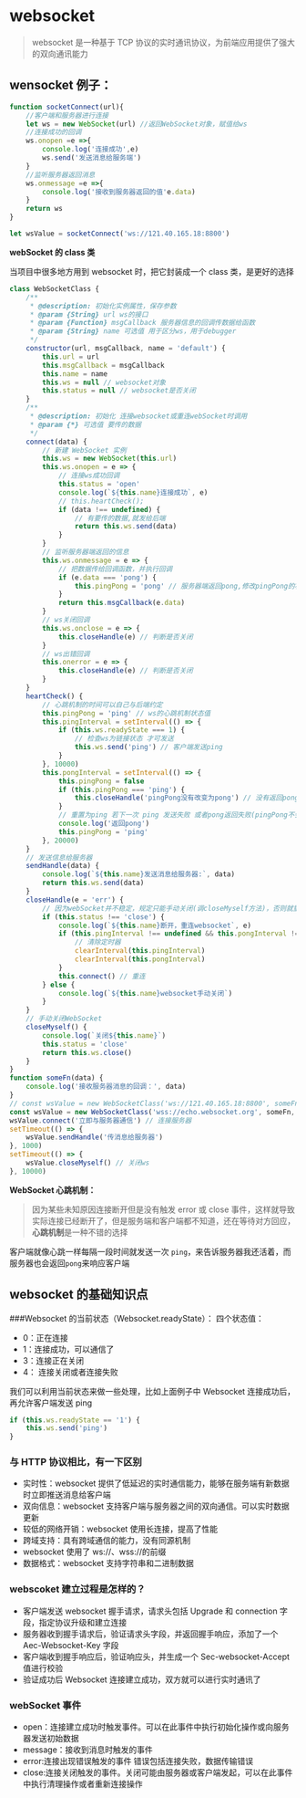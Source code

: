<!--
 * @Author: liwenxiang
 * @Date: 2024-03-04 17:18:46
 * @LastEditors: liwenxiang
 * @LastEditTime: 2024-03-04 18:19:28
-->

# websocket

> websocket 是一种基于 TCP 协议的实时通讯协议，为前端应用提供了强大的双向通讯能力

## wensocket 例子：

```js
function socketConnect(url){
    //客户端和服务器进行连接
    let ws = new WebSocket(url) //返回WebSocket对象，赋值给ws
    //连接成功的回调
    ws.onopen =e =>{
        console.log('连接成功',e)
        ws.send('发送消息给服务端')
    }
    //监听服务器返回消息
    ws.onmessage =e =>{
        console.log('接收到服务器返回的值'e.data)
    }
    return ws
}

let wsValue = socketConnect('ws://121.40.165.18:8800')
```

**webSocket 的 class 类**

当项目中很多地方用到 websocket 时，把它封装成一个 class 类，是更好的选择

```js
class WebSocketClass {
	/**
	 * @description: 初始化实例属性，保存参数
	 * @param {String} url ws的接口
	 * @param {Function} msgCallback 服务器信息的回调传数据给函数
	 * @param {String} name 可选值 用于区分ws，用于debugger
	 */
	constructor(url, msgCallback, name = 'default') {
		this.url = url
		this.msgCallback = msgCallback
		this.name = name
		this.ws = null // websocket对象
		this.status = null // websocket是否关闭
	}
	/**
	 * @description: 初始化 连接websocket或重连webSocket时调用
	 * @param {*} 可选值 要传的数据
	 */
	connect(data) {
		// 新建 WebSocket 实例
		this.ws = new WebSocket(this.url)
		this.ws.onopen = e => {
			// 连接ws成功回调
			this.status = 'open'
			console.log(`${this.name}连接成功`, e)
			// this.heartCheck();
			if (data !== undefined) {
				// 有要传的数据,就发给后端
				return this.ws.send(data)
			}
		}
		// 监听服务器端返回的信息
		this.ws.onmessage = e => {
			// 把数据传给回调函数，并执行回调
			if (e.data === 'pong') {
				this.pingPong = 'pong' // 服务器端返回pong,修改pingPong的状态
			}
			return this.msgCallback(e.data)
		}
		// ws关闭回调
		this.ws.onclose = e => {
			this.closeHandle(e) // 判断是否关闭
		}
		// ws出错回调
		this.onerror = e => {
			this.closeHandle(e) // 判断是否关闭
		}
	}
	heartCheck() {
		// 心跳机制的时间可以自己与后端约定
		this.pingPong = 'ping' // ws的心跳机制状态值
		this.pingInterval = setInterval(() => {
			if (this.ws.readyState === 1) {
				// 检查ws为链接状态 才可发送
				this.ws.send('ping') // 客户端发送ping
			}
		}, 10000)
		this.pongInterval = setInterval(() => {
			this.pingPong = false
			if (this.pingPong === 'ping') {
				this.closeHandle('pingPong没有改变为pong') // 没有返回pong 重启webSocket
			}
			// 重置为ping 若下一次 ping 发送失败 或者pong返回失败(pingPong不会改成pong)，将重启
			console.log('返回pong')
			this.pingPong = 'ping'
		}, 20000)
	}
	// 发送信息给服务器
	sendHandle(data) {
		console.log(`${this.name}发送消息给服务器:`, data)
		return this.ws.send(data)
	}
	closeHandle(e = 'err') {
		// 因为webSocket并不稳定，规定只能手动关闭(调closeMyself方法)，否则就重连
		if (this.status !== 'close') {
			console.log(`${this.name}断开，重连websocket`, e)
			if (this.pingInterval !== undefined && this.pongInterval !== undefined) {
				// 清除定时器
				clearInterval(this.pingInterval)
				clearInterval(this.pongInterval)
			}
			this.connect() // 重连
		} else {
			console.log(`${this.name}websocket手动关闭`)
		}
	}
	// 手动关闭WebSocket
	closeMyself() {
		console.log(`关闭${this.name}`)
		this.status = 'close'
		return this.ws.close()
	}
}
function someFn(data) {
	console.log('接收服务器消息的回调：', data)
}
// const wsValue = new WebSocketClass('ws://121.40.165.18:8800', someFn, 'wsName'); // 这个链接一天只能发送消息50次
const wsValue = new WebSocketClass('wss://echo.websocket.org', someFn, 'wsName') // 阮一峰老师教程链接
wsValue.connect('立即与服务器通信') // 连接服务器
setTimeout(() => {
	wsValue.sendHandle('传消息给服务器')
}, 1000)
setTimeout(() => {
	wsValue.closeMyself() // 关闭ws
}, 10000)
```

**WebSocket 心跳机制：**

> 因为某些未知原因连接断开但是没有触发 error 或 close 事件，这样就导致实际连接已经断开了，但是服务端和客户端都不知道，还在等待对方回应，**心跳机制**是一种不错的选择

客户端就像心跳一样每隔一段时间就发送一次 `ping`，来告诉服务器我还活着，而服务器也会返回`pong`来响应客户端

## websocket 的基础知识点

###Websocket 的当前状态（Websocket.readyState）：
四个状态值：

- 0：正在连接
- 1：连接成功，可以通信了
- 3：连接正在关闭
- 4： 连接关闭或者连接失败

我们可以利用当前状态来做一些处理，比如上面例子中 Websocket 连接成功后，再允许客户端发送 ping

```js
if (this.ws.readyState == '1') {
	this.ws.send('ping')
}
```

### 与 HTTP 协议相比，有一下区别

- 实时性：websocket 提供了低延迟的实时通信能力，能够在服务端有新数据时立即推送消息给客户端
- 双向信息：websocket 支持客户端与服务器之间的双向通信。可以实时数据更新
- 较低的网络开销：websocket 使用长连接，提高了性能
- 跨域支持：具有跨域通信的能力，没有同源机制
- websocket 使用了 ws://、wss://的前缀
- 数据格式：websocket 支持字符串和二进制数据

### webscoket 建立过程是怎样的？

- 客户端发送 websocket 握手请求，请求头包括 Upgrade 和 connection 字段，指定协议升级和建立连接
- 服务器收到握手请求后，验证请求头字段，并返回握手响应，添加了一个 Aec-Websocket-Key 字段
- 客户端收到握手响应后，验证响应头，并生成一个 Sec-websocket-Accept 值进行校验
- 验证成功后 Websocket 连接建立成功，双方就可以进行实时通讯了

### webSocket 事件

- open：连接建立成功时触发事件。可以在此事件中执行初始化操作或向服务器发送初始数据
- message：接收到消息时触发的事件
- error:连接出现错误触发的事件 错误包括连接失败，数据传输错误
- close:连接关闭触发的事件。关闭可能由服务器或客户端发起，可以在此事件中执行清理操作或者重新连接操作
